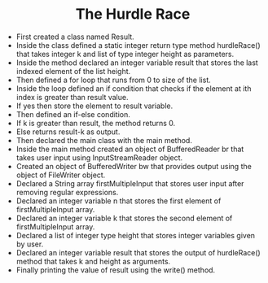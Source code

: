 <h1 align="center">The Hurdle Race</h1>

- First created a class named Result.
- Inside the class defined a static integer return type method hurdleRace() that takes integer k and list of type integer height as parameters.
- Inside the method declared an integer variable result that stores the last indexed element of the list height.
- Then defined a for loop that runs from 0 to size of the list.
- Inside the loop defined an if condition that checks if the element at ith index is greater than result value.
- If yes then store the element to result variable.
- Then defined an if-else condition.
- If k is greater than result, the method returns 0.
- Else returns result-k as output.
- Then declared the main class with the main method.
- Inside the main method created an object of BufferedReader br that takes user input using InputStreamReader object.
- Created an object of BufferedWriter bw that provides output using the object of FileWriter object.
- Declared a String array firstMultipleInput that stores user input after removing regular expressions.
- Declared an integer variable n that stores the first element of firstMultipleInput array.
- Declared an integer variable k that stores the second element of firstMultipleInput array.
- Declared a list of integer type height that stores integer variables given by user.
- Declared an integer variable result that stores the output of hurdleRace() method that takes k and height as arguments.
- Finally printing the value of result using the write() method.
